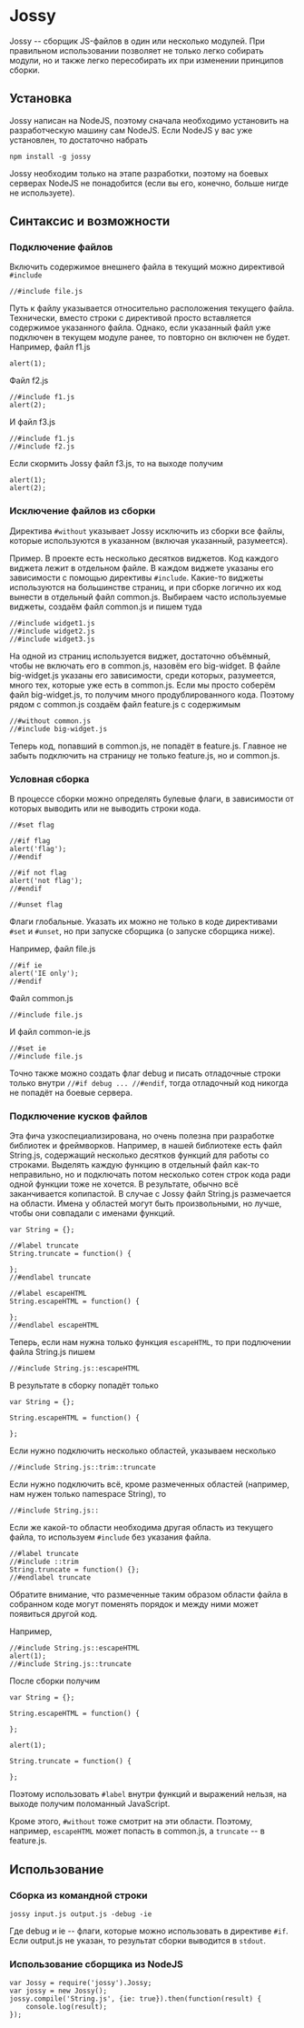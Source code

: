 # Jossy

Jossy -- сборщик JS-файлов в один или несколько модулей. При правильном использовании позволяет не только легко собирать модули, но и также легко пересобирать их при изменении принципов сборки.

## Установка

Jossy написан на NodeJS, поэтому сначала необходимо установить на разработческую машину сам NodeJS. Если NodeJS у вас уже установлен, то достаточно набрать

    npm install -g jossy

Jossy необходим только на этапе разработки, поэтому на боевых серверах NodeJS не понадобится (если вы его, конечно, больше нигде не используете).

## Синтаксис и возможности

### Подключение файлов

Включить содержимое внешнего файла в текущий можно директивой `#include`

    //#include file.js

Путь к файлу указывается относительно расположения текущего файла. Технически, вместо строки с директивой просто вставляется содержимое указанного файла. Однако, если указанный файл уже подключен в текущем модуле ранее, то повторно он включен не будет. Например, файл f1.js

    alert(1);

Файл f2.js

    //#include f1.js
    alert(2);

И файл f3.js

    //#include f1.js
    //#include f2.js

Если скормить Jossy файл f3.js, то на выходе получим

    alert(1);
    alert(2);

### Исключение файлов из сборки

Директива `#without` указывает Jossy исключить из сборки все файлы, которые используются в указанном (включая указанный, разумеется).

Пример. В проекте есть несколько десятков виджетов. Код каждого виджета лежит в отдельном файле. В каждом виджете указаны его зависимости с помощью директивы `#include`. Какие-то виджеты используются на большинстве страниц, и при сборке логично их код вынести в отдельный файл common.js. Выбираем часто используемые виджеты, создаём файл common.js и пишем туда

    //#include widget1.js
    //#include widget2.js
    //#include widget3.js

На одной из страниц используется виджет, достаточно объёмный, чтобы не включать его в common.js, назовём его big-widget. В файле big-widget.js указаны его зависимости, среди которых, разумеется, много тех, которые уже есть в common.js. Если мы просто соберём файл big-widget.js, то получим много продублированного кода. Поэтому рядом с common.js создаём файл feature.js с содержимым

    //#without common.js
    //#include big-widget.js

Теперь код, попавший в common.js, не попадёт в feature.js. Главное не забыть подключить на страницу не только feature.js, но и common.js.

### Условная сборка

В процессе сборки можно определять булевые флаги, в зависимости от которых выводить или не выводить строки кода.

    //#set flag

    //#if flag
    alert('flag');
    //#endif

    //#if not flag
    alert('not flag');
    //#endif

    //#unset flag

Флаги глобальные. Указать их можно не только в коде директивами `#set` и `#unset`, но при запуске сборщика (о запуске сборщика ниже).

Например, файл file.js

    //#if ie
    alert('IE only');
    //#endif

Файл common.js

    //#include file.js

И файл common-ie.js

    //#set ie
    //#include file.js

Точно также можно создать флаг debug и писать отладочные строки только внутри `//#if debug ... //#endif`, тогда отладочный код никогда не попадёт на боевые сервера.

### Подключение кусков файлов

Эта фича узкоспециализирована, но очень полезна при разработке библиотек и фреймворков. Например, в нашей библиотеке есть файл String.js, содержащий несколько десятков функций для работы со строками. Выделять каждую функцию в отдельный файл как-то неправильно, но и подключать потом несколько сотен строк кода ради одной функции тоже не хочется. В результате, обычно всё заканчивается копипастой. В случае с Jossy файл String.js размечается на области. Имена у областей могут быть произвольными, но лучше, чтобы они совпадали с именами функций.

    var String = {};

    //#label truncate
    String.truncate = function() {

    };
    //#endlabel truncate

    //#label escapeHTML
    String.escapeHTML = function() {

    };
    //#endlabel escapeHTML

Теперь, если нам нужна только функция `escapeHTML`, то при подлючении файла String.js пишем

    //#include String.js::escapeHTML

В результате в сборку попадёт только

    var String = {};

    String.escapeHTML = function() {

    };

Если нужно подключить несколько областей, указываем несколько

    //#include String.js::trim::truncate

Если нужно подключить всё, кроме размеченных областей (например, нам нужен только namespace String), то

    //#include String.js::

Если же какой-то области необходима другая область из текущего файла, то используем `#include` без указания файла.

    //#label truncate
    //#include ::trim
    String.truncate = function() {};
    //#endlabel truncate

Обратите внимание, что размеченные таким образом области файла в собранном коде могут поменять порядок и между ними может появиться другой код.

Например,

    //#include String.js::escapeHTML
    alert(1);
    //#include String.js::truncate

После сборки получим

    var String = {};

    String.escapeHTML = function() {

    };

    alert(1);

    String.truncate = function() {

    };

Поэтому использовать `#label` внутри функций и выражений нельзя, на выходе получим поломанный JavaScript.

Кроме этого, `#without` тоже смотрит на эти области. Поэтому, например, `escapeHTML` может попасть в common.js, а `truncate` -- в feature.js.

## Использование

### Сборка из командной строки

    jossy input.js output.js -debug -ie

Где debug и ie -- флаги, которые можно использовать в директиве `#if`. Если output.js не указан, то результат сборки выводится в `stdout`.

### Использование сборщика из NodeJS

    var Jossy = require('jossy').Jossy;
    var jossy = new Jossy();
    jossy.compile('String.js', {ie: true}).then(function(result) {
        console.log(result);
    });

